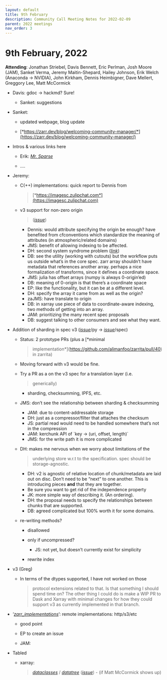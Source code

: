 ```yaml
---
layout: default
title: 9th February
description: Community Call Meeting Notes for 2022-02-09
parent: 2022 meetings
nav_order: 3
---
```


# 9th February, 2022

**Attending**: Jonathan Striebel, Davis Bennett, Eric Perlman, Josh
Moore (JAM), Sanket Verma, Jeremy Maitin-Shepard, Hailey Johnson, Erik
Welch (Anaconda → NVIDIA), John Kirkham, Dennis Heimbigner, Dave
Mellert, Greggory Lee, Matt McCormick

-   Davis: gdoc → hackmd? Sure!

    -   Sanket: suggestions

-   Sanket:

    -   updated webpage, blog update

    -   [*https://zarr.dev/blog/welcoming-community-manager/*](https://zarr.dev/blog/welcoming-community-manager/)

-   Intros & various links here

    -   Erik: [*Mr. Sparse*](https://people.engr.tamu.edu/davis/welcome.html)

    -   ….

-   Jeremy:

    -   C(++) implementations: quick report to Dennis from
        > [*https://imagesc.zulipchat.com*](https://imagesc.zulipchat.com)

    -   v3 support for non-zero origin
        > ([*issue*](https://github.com/zarr-developers/zarr-specs/issues/122))

        -   Dennis: would attribute specifying the origin be enough?
            have benefited from cfconventions which standardize the
            meaning of attributes (in atmospheric/related domains)
        -   JMS: benefit of allowing indexing to be affected.
        -   DH: second system syndrome problem
            ([*link*](https://en.wikipedia.org/wiki/Second-system_effect))
        -   DB: see the utility (working with cutouts) but the workflow
            puts us outside what’s in the core spec. zarr array
            shouldn’t have metadata that references another array.
            perhaps a nice formalization of transforms, since it defines
            a coordinate space.
        -   JMS: julia has offset arrays (numpy is always 0-origin’ed)
        -   DB: meaning of 0-origin is that there’s a coordinate space
        -   EP: like the functionality, but it can be at a different
            level.
        -   DH: specify the array it came from as well as the origin?
        -   zaJMS: have translate to origin
        -   DB: in xarray use piece of data to coordinate-aware
            indexing, two methods of getting into an array.
        -   JAM: prioritizing the many recent spec proposals
        -   DB: suggest talking to other consumers and see what they
            want.

-   Addition of sharding in spec v3
    ([*issue*](https://github.com/zarr-developers/zarr-specs/issues/127)/py
    →
    [*issue*](https://github.com/zarr-developers/zarr-specs/issues/127)/spec)

    -   Status: 2 prototype PRs (plus a [*minimal
        > implementation*](https://github.com/alimanfoo/zarrita/pull/40)
        > in zarrita)

    -   Moving forward with v3 would be fine.

    -   Try a PR as a on the v3 spec for a translation layer (i.e.
        > generically)

        -   sharding, checksumming, IPFS, etc.

    -   JMS: don’t see the relationship between sharding & checksumming

        -   JAM: due to content-addressable storage
        -   DH: just as a compressor/filter that attaches the checksum
        -   JS: partial read would need to be handled somewhere that’s
            not in the compression
        -   JAM: kerchunk API of \`key → (uri, offset, length)\`
        -   JMS: for the write path it is more complicated

    -   DH: makes me nervous when we worry about limitations of the
        > underlying store w.r.t to the specification. spec should be
        > storage-agnostic.

        -   DH: v2 is agnostic of relative location of chunk/metadata
            are laid out on disc. Don’t need to be “next” to one
            another. This is introducing pieces **and** that they are
            together.
        -   Be sure you want to get rid of the independence property
        -   JK: more simple way of describing it. (An ordering).
        -   DH: the proposal needs to specify the relationships between
            chunks that are supported.
        -   DB: agreed complicated but 100% worth it for some domains.

    -   re-writing methods?

        -   disallowed

        -   only if uncompressed?

            -   JS: not yet, but doesn’t currently exist for simplicity

        -   rewrite index

-   v3 (Greg)

    -   In terms of the dtypes supported, I have not worked on those
        > protocol extensions related to that. Is that something I
        > should spend time on? The other thing I could do is make a WIP
        > PR to Dask and Xarray with minimal changes for how they could
        > support v3 as currently implemented in that branch.

-   ‘[*zarr_implementations*](https://github.com/zarr-developers/zarr_implementations)’:
    remote implementations: http/s3/etc

    -   good point

    -   EP to create an issue

    -   JAM:

-   Tabled

    -   xarray:
        > [*dataclasses*](https://github.com/astropenguin/xarray-dataclasses)
        > / [*datatree*](https://github.com/TomNicholas/datatree)
        > ([*issue*](https://github.com/spatial-image/spatial-image-multiscale/issues/8)) -
        > (if Matt McCormick shows up)

